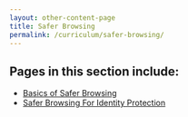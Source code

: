```yaml
---
layout: other-content-page
title: Safer Browsing
permalink: /curriculum/safer-browsing/
---
```

## Pages in this section include: ##
- [Basics of Safer Browsing](../safer-browsing/basics-of-safer-browsing/)
- [Safer Browsing For Identity Protection](../safer-browsing/safer-browsing-for-identity-protection/)
